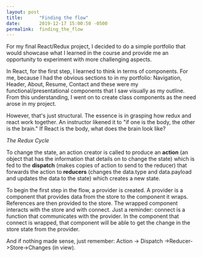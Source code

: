 ```yaml
---
layout: post
title:      "Finding the flow"
date:       2019-12-17 15:00:50 -0500
permalink:  finding_the_flow
---
```



For my final React/Redux project, I decided to do a simple portfolio that would showcase what I learned in the course and provide me an opportunity to experiment with more challenging aspects. 

In React, for the first step, I learned to think in terms of components. For me, because I had the obvious sections to in my portfolio: Navigation, Header, About, Resume, Contact and these were my functional/presentational components that I saw visually as my outline. From this understanding, I went on to create class components as the need arose in my project.

However, that's just structural. The essence is in grasping how redux and react work together. An instructor likened it to "if one is the body, the other is the brain." If React is the body, what does the brain look like? 

*The Redux Cycle*

To change the state, an action creator is called to produce an **action** (an object that has the information that details on to change the state) which is fed to the **dispatch** (makes copies of action to send to the reducer) that forwards the action to **reducers** (changes the data.type and data.payload and updates the data to the state) which creates a new state.
 
To begin the first step in the flow, a provider is created. A provider is a component that provides data from the store to the component it wraps. References are then provided to the store. The wrapped component interacts with the store and with connect. Just a reminder:  connect is a function that communicates with the provider. In the component that connect is wrapped, that component will be able to get the change in the store state from the provider. 

And if nothing made sense, just remember: Action -> Dispatch ->Reducer->Store->Changes (in view).
